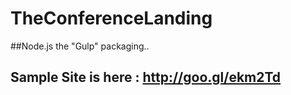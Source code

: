 # TheConferenceLanding


##Node.js the "Gulp" packaging..



## Sample Site is here : http://goo.gl/ekm2Td